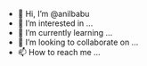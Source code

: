 - 👋 Hi, I’m @anilbabu
- 👀 I’m interested in ...
- 🌱 I’m currently learning ...
- 💞️ I’m looking to collaborate on ...
- 📫 How to reach me ...

<!---
anilasha/anilasha is a ✨ special ✨ repository because its `README.md` (this file) appears on your GitHub profile.
You can click the Preview link to take a look at your changes.
--->
